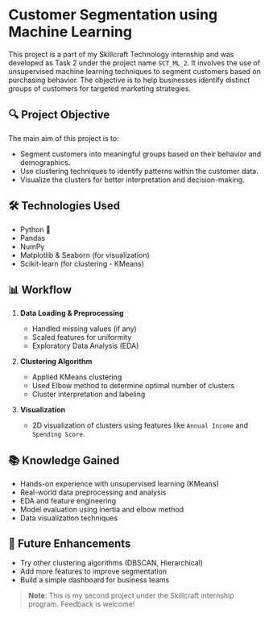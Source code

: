 # Customer Segmentation using Machine Learning

This project is a part of my Skillcraft Technology internship and was developed as Task 2 under the project name `SCT_ML_2`. It involves the use of unsupervised machine learning techniques to segment customers based on purchasing behavior. The objective is to help businesses identify distinct groups of customers for targeted marketing strategies.

## 🔍 Project Objective

The main aim of this project is to:
- Segment customers into meaningful groups based on their behavior and demographics.
- Use clustering techniques to identify patterns within the customer data.
- Visualize the clusters for better interpretation and decision-making.

## 🛠️ Technologies Used

- Python 🐍
- Pandas
- NumPy
- Matplotlib & Seaborn (for visualization)
- Scikit-learn (for clustering - KMeans)

## 📊 Workflow

1. **Data Loading & Preprocessing**  
   - Handled missing values (if any)  
   - Scaled features for uniformity  
   - Exploratory Data Analysis (EDA)

2. **Clustering Algorithm**  
   - Applied KMeans clustering  
   - Used Elbow method to determine optimal number of clusters  
   - Cluster interpretation and labeling

3. **Visualization**  
   - 2D visualization of clusters using features like `Annual Income` and `Spending Score`.

## 📚 Knowledge Gained

- Hands-on experience with unsupervised learning (KMeans)
- Real-world data preprocessing and analysis
- EDA and feature engineering
- Model evaluation using inertia and elbow method
- Data visualization techniques


## 📌 Future Enhancements

- Try other clustering algorithms (DBSCAN, Hierarchical)
- Add more features to improve segmentation
- Build a simple dashboard for business teams



> **Note**: This is my second project under the Skillcraft internship program. Feedback is welcome!
